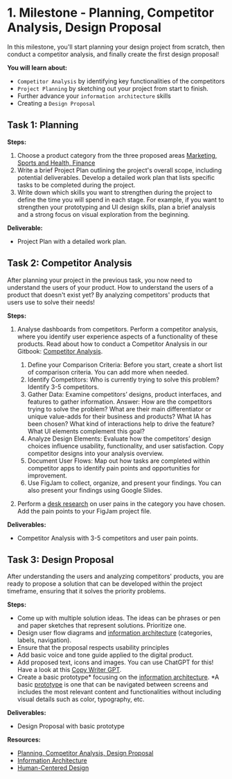 # 1. Milestone - Planning, Competitor Analysis, Design Proposal

In this milestone, you'll start planning your design project from scratch, then conduct a 
competitor analysis, and finally create the first design proposal! 

**You will learn about:**

- `Competitor Analysis` by identifying key functionalities of the competitors
- `Project Planning` by sketching out your project from start to finish.
- Further advance your `information architecture` skills
- Creating a `Design Proposal`

## Task 1: Planning

**Steps:**

1. Choose a product category from the three proposed areas [Marketing, Sports and Health, Finance](https://github.com/ReDI-School/ux_ui_bootcamp/blob/main/projects/03_web_application/README.md)
2.  Write a brief Project Plan outlining the project's overall scope, including potential deliverables. Develop a detailed work plan that lists specific tasks to be completed during the project.
3. Write down which skills you want to strengthen during the project to define the time you will spend in each stage. For example, if you want to strengthen your prototyping and UI design skills, plan a brief analysis and a strong focus on visual exploration from the beginning.

**Deliverable:**

- Project Plan with a detailed work plan. 

## Task 2: Competitor Analysis

After planning your project in the previous task, you now need to understand the users of your product. How to understand the users of a product that doesn't exist yet? By analyzing competitors' products that users use to solve their needs!

**Steps:**

1. Analyse dashboards from competitors. Perform a competitor analysis, where you identify user experience aspects of a functionality of these products. Read about how to conduct a Competitor Analysis in our Gitbook: [Competitor Analysis](https://redi-school-1.gitbook.io/ux-ui-bootcamp/3.-project-dashboard/milestone-1-planning-competitor-analysis-design-proposal/competitor-analysis). 
    1. Define your Comparison Criteria: Before you start, create a short list of comparison criteria. You can add more when needed.
    2. Identify Competitors: Who is currently trying to solve this problem? Identify 3-5 competitors. 
    3. Gather Data: Examine competitors’ designs, product interfaces, and features to gather information. Answer: How are the competitors trying to solve the problem? What are their main differentiator or unique value-adds for their business and products? What IA has been chosen? What kind of interactions help to drive the feature? What UI elements complement this goal?
    4. Analyze Design Elements: Evaluate how the competitors’ design choices influence usability, functionality, and user satisfaction. Copy competitor designs into your analysis overview.
    5. Document User Flows: Map out how tasks are completed within competitor apps to identify pain points and opportunities for improvement.
    6. Use FigJam to collect, organize, and present your findings. You can also present your findings using Google Slides.

2. Perform a [desk research](https://redi-school-1.gitbook.io/ux-ui-bootcamp/3.-project-dashboard/milestone-1-planning-competitor-analysis-design-proposal/desk-research) on user pains in the category you have chosen. Add the pain points to your FigJam project file. 

**Deliverables:**

- Competitor Analysis with 3-5 competitors and user pain points. 


## Task 3: Design Proposal

After understanding the users and analyzing competitors' products, you are ready to propose a solution that can be developed within the project timeframe, ensuring that it solves the priority problems.

**Steps:**

- Come up with multiple solution ideas. The ideas can be phrases or pen and paper sketches that represent solutions. Prioritize one.
- Design user flow diagrams and [information architecture](https://redi-school-1.gitbook.io/ux-ui-bootcamp/2.-project-mobile-application/milestone-2-information-architecture-and-mid-wireframes/information-architecture) (categories, labels, navigation).
- Ensure that the proposal respects usability principles
- Add basic voice and tone guide applied to the digital product.
- Add proposed text, icons and images. You can use ChatGPT for this! Have a look at this [Copy Writer GPT](https://chatgpt.com/g/g-rkKtHhIOR-the-secret-copywriter).
- Create a basic prototype* focusing on the [information architecture](https://redi-school-1.gitbook.io/ux-ui-bootcamp/2.-project-mobile-application/milestone-2-information-architecture-and-mid-wireframes/information-architecture). 
    *A basic [prototype](https://redi-school-1.gitbook.io/ux-ui-bootcamp/2.-project-mobile-application/milestone-3-prototyping-testing-and-refining/prototyping/type-of-prototypes) is one that can be navigated between screens and includes the most relevant content and functionalities without including visual details such as color, typography, etc.

**Deliverables:**

- Design Proposal with basic prototype
    

**Resources:**

- [Planning, Competitor Analysis, Design Proposal](https://redi-school-1.gitbook.io/ux-ui-bootcamp/3.-project-dashboard/milestone-1-planning-competitor-analysis-design-proposal)
- [Information Architecture](https://redi-school-1.gitbook.io/ux-ui-bootcamp/2.-project-mobile-application/milestone-2-information-architecture-and-mid-wireframes/information-architecture)
- [Human-Centered Design](https://redi-school-1.gitbook.io/ux-ui-bootcamp/foundations/human-centered-design)
  
